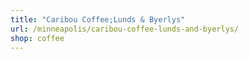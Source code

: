 ```yaml
---
title: "Caribou Coffee;Lunds & Byerlys"
url: /minneapolis/caribou-coffee-lunds-and-byerlys/
shop: coffee
---
```

